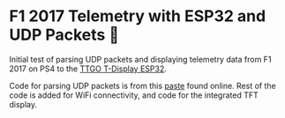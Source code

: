 # F1 2017 Telemetry with ESP32 and UDP Packets 🏁

Initial test of parsing UDP packets and displaying telemetry data from F1 2017 on PS4 to the [TTGO T-Display ESP32](http://www.lilygo.cn/claprod_view.aspx?TypeId=21&Id=1219). 

Code for parsing UDP packets is from this [paste](https://pastebin.com/S50RHbyV) found online. Rest of the code is added for WiFi connectivity, and code for the integrated TFT display. 
